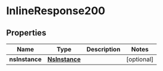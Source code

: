 
# InlineResponse200

## Properties
Name | Type | Description | Notes
------------ | ------------- | ------------- | -------------
**nsInstance** | [**NsInstance**](NsInstance.md) |  |  [optional]



